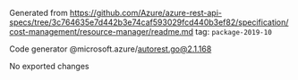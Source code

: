 Generated from https://github.com/Azure/azure-rest-api-specs/tree/3c764635e7d442b3e74caf593029fcd440b3ef82/specification/cost-management/resource-manager/readme.md tag: `package-2019-10`

Code generator @microsoft.azure/autorest.go@2.1.168

No exported changes